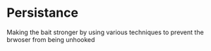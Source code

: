 # Persistance
Making the bait stronger by using various techniques to prevent the brwoser from being unhooked